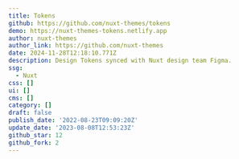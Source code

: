 ```yaml
---
title: Tokens
github: https://github.com/nuxt-themes/tokens
demo: https://nuxt-themes-tokens.netlify.app
author: nuxt-themes
author_link: https://github.com/nuxt-themes
date: 2024-11-28T12:18:10.771Z
description: Design Tokens synced with Nuxt design team Figma.
ssg:
  - Nuxt
css: []
ui: []
cms: []
category: []
draft: false
publish_date: '2022-08-23T09:09:20Z'
update_date: '2023-08-08T12:53:23Z'
github_star: 12
github_fork: 2
---
```

